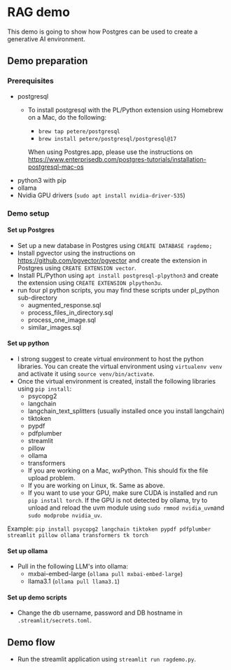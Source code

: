 # RAG demo

This demo is going to show how Postgres can be used to create a generative AI environment.

## Demo preparation
### Prerequisites
- postgresql
	- To install postgresql with the PL/Python extension using Homebrew on a Mac, do the following:
		- `brew tap petere/postgresql`
		- `brew install petere/postgresql/postgresql@17`
	
		When using Postgres.app, please use the instructions on https://www.enterprisedb.com/postgres-tutorials/installation-postgresql-mac-os
- python3 with pip
- ollama
- Nvidia GPU drivers (`sudo apt install nvidia-driver-535`)


### Demo setup
#### Set up Postgres
- Set up a new database in Postgres using `CREATE DATABASE ragdemo;`
- Install pgvector using the instructions on https://github.com/pgvector/pgvector and create the extension in Postgres using `CREATE EXTENSION vector`.
- Install PL/Python using `apt install postgresql-plpython3` and create the extension using `CREATE EXTENSION plpython3u`.
- run four pl python scripts, you may find these scripts under pl_python sub-directory
   - augmented_response.sql
	- process_files_in_directory.sql
	- process_one_image.sql
	- similar_images.sql

#### Set up python
- I strong suggest to create virtual environment to host the python libraries. You can create the virtual environment using `virtualenv venv` and activate it using `source venv/bin/activate`.
- Once the virtual environment is created, install the following libraries using `pip install`:
	- psycopg2
	- langchain 
	- langchain_text_splitters (usually installed once you install langchain)
	- tiktoken 
	- pypdf
	- pdfplumber
	- streamlit
   	- pillow 
	- ollama 
   	- transformers
   	- If you are working on a Mac, wxPython. This should fix the file upload problem.
   	- If you are working on Linux, tk. Same as above.
	- If you want to use your GPU, make sure CUDA is installed and run `pip install torch`.
		If the GPU is not detected by ollama, try to unload and reload the uvm module using `sudo rmmod nvidia_uvm`and `sudo modprobe nvidia_uv`.

Example: `pip install psycopg2 langchain tiktoken pypdf pdfplumber streamlit pillow ollama transformers tk torch`

#### Set up ollama
- Pull in the following LLM's into ollama:
	- mxbai-embed-large (`ollama pull mxbai-embed-large`)
	- llama3.1 (`ollama pull llama3.1`)

#### Set up demo scripts
- Change the db username, password and DB hostname in `.streamlit/secrets.toml`.

## Demo flow
- Run the streamlit application using `streamlit run ragdemo.py`.

